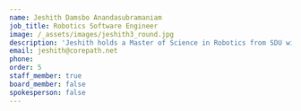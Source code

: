 ```yaml
---
name: Jeshith Damsbo Anandasubramaniam
job_title: Robotics Software Engineer
image: /_assets/images/jeshith3_round.jpg
description: 'Jeshith holds a Master of Science in Robotics from SDU with specialty in vision and artificial intelligence. After his graduation, Jeshith has been working at CP Robotics focusing on integrating vision cameras and further developing the vision software.'
email: jeshith@corepath.net
phone:
order: 5
staff_member: true
board_member: false
spokesperson: false
---
```

